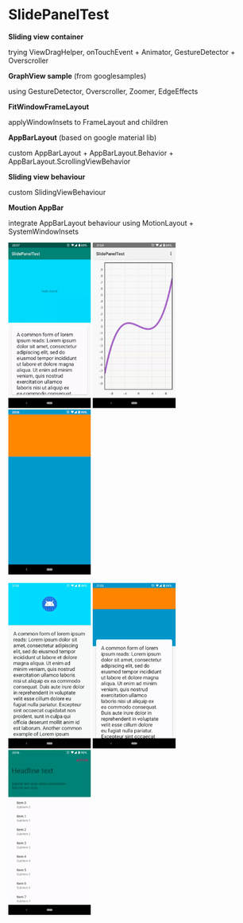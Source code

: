 # SlidePanelTest

<b>Sliding view container</b>
  
trying ViewDragHelper, onTouchEvent + Animator, GestureDetector + Overscroller

<b>GraphView sample</b> (from googlesamples)

using GestureDetector, Overscroller, Zoomer, EdgeEffects

<b>FitWindowFrameLayout</b>

applyWindowInsets to FrameLayout and children

<b>AppBarLayout</b> (based on google material lib)

custom AppBarLayout + AppBarLayout.Behavior + AppBarLayout.ScrollingViewBehavior

<b>Sliding view behaviour</b>

custom SlidingViewBehaviour

<b>Moution AppBar</b>

integrate AppBarLayout behaviour using MotionLayout + SystemWindowInsets

<p float="left">
  <img src="gifs/slide-container.gif" width="33%" /> 
  <img src="gifs/graph-view-sample.gif" width="33%" />
  <img src="gifs/fit-window-insets-framelayout.png" width="33%" />
</p>
<p float="left">
  <img src="gifs/appbar-layout-behaviour.gif" width="33%" /> 
  <img src="gifs/slide-view-behaviour.gif" width="33%" />
  <img src="gifs/motion-appbar.gif" width="33%" />
</p>

